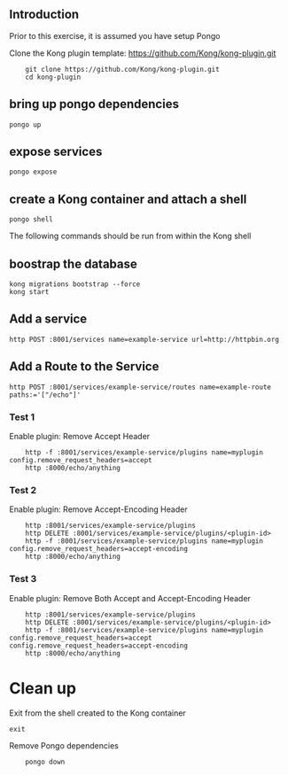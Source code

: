 ## Introduction

Prior to this exercise, it is assumed you have setup Pongo

Clone the Kong plugin template: https://github.com/Kong/kong-plugin.git

```shell
    git clone https://github.com/Kong/kong-plugin.git
    cd kong-plugin
```

## bring up pongo dependencies

```shell
pongo up
```

## expose services

```shell
pongo expose
```

## create a Kong container and attach a shell

```shell
pongo shell
```

The following commands should be run from within the Kong shell

## boostrap the database

```shell
kong migrations bootstrap --force
kong start
```

## Add a service

```shell
http POST :8001/services name=example-service url=http://httpbin.org
```

## Add a Route to the Service

```shell
http POST :8001/services/example-service/routes name=example-route paths:='["/echo"]'
```

### Test 1

Enable plugin: Remove Accept Header

```shell
    http -f :8001/services/example-service/plugins name=myplugin config.remove_request_headers=accept
    http :8000/echo/anything
```

### Test 2

Enable plugin: Remove Accept-Encoding Header

```shell
    http :8001/services/example-service/plugins
    http DELETE :8001/services/example-service/plugins/<plugin-id>
    http -f :8001/services/example-service/plugins name=myplugin config.remove_request_headers=accept-encoding
    http :8000/echo/anything

```

### Test 3

Enable plugin: Remove Both Accept and Accept-Encoding Header

```shell
    http :8001/services/example-service/plugins
    http DELETE :8001/services/example-service/plugins/<plugin-id>
    http -f :8001/services/example-service/plugins name=myplugin config.remove_request_headers=accept config.remove_request_headers=accept-encoding
    http :8000/echo/anything

```

# Clean up

Exit from the shell created to the Kong container

```shell
exit
```

Remove Pongo dependencies

```shell
    pongo down
```
